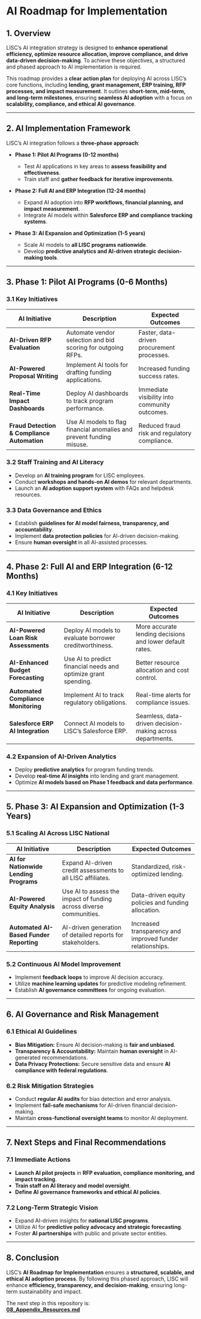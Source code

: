 # **AI Roadmap for Implementation**

## **1. Overview**
LISC’s AI integration strategy is designed to **enhance operational efficiency, optimize resource allocation, improve compliance, and drive data-driven decision-making**. To achieve these objectives, a structured and phased approach to AI implementation is required.

This roadmap provides a **clear action plan** for deploying AI across LISC’s core functions, including **lending, grant management, ERP training, RFP processes, and impact measurement**. It outlines **short-term, mid-term, and long-term milestones**, ensuring **seamless AI adoption** with a focus on **scalability, compliance, and ethical AI governance**.

---

## **2. AI Implementation Framework**
LISC’s AI integration follows a **three-phase approach**:

- **Phase 1: Pilot AI Programs (0-12 months)**  
  - Test AI applications in key areas to **assess feasibility and effectiveness**.
  - Train staff and **gather feedback for iterative improvements**.

- **Phase 2: Full AI and ERP Integration (12-24 months)**  
  - Expand AI adoption into **RFP workflows, financial planning, and impact measurement**.
  - Integrate AI models within **Salesforce ERP and compliance tracking systems**.

- **Phase 3: AI Expansion and Optimization (1-5 years)**  
  - Scale AI models to **all LISC programs nationwide**.
  - Develop **predictive analytics and AI-driven strategic decision-making tools**.

---

## **3. Phase 1: Pilot AI Programs (0-6 Months)**
### **3.1 Key Initiatives**
| **AI Initiative** | **Description** | **Expected Outcomes** |
|------------------|----------------|-----------------------|
| **AI-Driven RFP Evaluation** | Automate vendor selection and bid scoring for outgoing RFPs. | Faster, data-driven procurement processes. |
| **AI-Powered Proposal Writing** | Implement AI tools for drafting funding applications. | Increased funding success rates. |
| **Real-Time Impact Dashboards** | Deploy AI dashboards to track program performance. | Immediate visibility into community outcomes. |
| **Fraud Detection & Compliance Automation** | Use AI models to flag financial anomalies and prevent funding misuse. | Reduced fraud risk and regulatory compliance. |

### **3.2 Staff Training and AI Literacy**
- Develop an **AI training program** for LISC employees.
- Conduct **workshops and hands-on AI demos** for relevant departments.
- Launch an **AI adoption support system** with FAQs and helpdesk resources.

### **3.3 Data Governance and Ethics**
- Establish **guidelines for AI model fairness, transparency, and accountability**.
- Implement **data protection policies** for AI-driven decision-making.
- Ensure **human oversight** in all AI-assisted processes.

---

## **4. Phase 2: Full AI and ERP Integration (6-12 Months)**
### **4.1 Key Initiatives**
| **AI Initiative** | **Description** | **Expected Outcomes** |
|------------------|----------------|-----------------------|
| **AI-Powered Loan Risk Assessments** | Deploy AI models to evaluate borrower creditworthiness. | More accurate lending decisions and lower default rates. |
| **AI-Enhanced Budget Forecasting** | Use AI to predict financial needs and optimize grant spending. | Better resource allocation and cost control. |
| **Automated Compliance Monitoring** | Implement AI to track regulatory obligations. | Real-time alerts for compliance issues. |
| **Salesforce ERP AI Integration** | Connect AI models to LISC’s Salesforce ERP. | Seamless, data-driven decision-making across departments. |

### **4.2 Expansion of AI-Driven Analytics**
- Deploy **predictive analytics** for program funding trends.
- Develop **real-time AI insights** into lending and grant management.
- Optimize **AI models based on Phase 1 feedback and data performance**.

---

## **5. Phase 3: AI Expansion and Optimization (1-3 Years)**
### **5.1 Scaling AI Across LISC National**
| **AI Initiative** | **Description** | **Expected Outcomes** |
|------------------|----------------|-----------------------|
| **AI for Nationwide Lending Programs** | Expand AI-driven credit assessments to all LISC affiliates. | Standardized, risk-optimized lending. |
| **AI-Powered Equity Analysis** | Use AI to assess the impact of funding across diverse communities. | Data-driven equity policies and funding allocation. |
| **Automated AI-Based Funder Reporting** | AI-driven generation of detailed reports for stakeholders. | Increased transparency and improved funder relationships. |

### **5.2 Continuous AI Model Improvement**
- Implement **feedback loops** to improve AI decision accuracy.
- Utilize **machine learning updates** for predictive modeling refinement.
- Establish **AI governance committees** for ongoing evaluation.

---

## **6. AI Governance and Risk Management**
### **6.1 Ethical AI Guidelines**
- **Bias Mitigation:** Ensure AI decision-making is **fair and unbiased**.
- **Transparency & Accountability:** Maintain **human oversight** in AI-generated recommendations.
- **Data Privacy Protections:** Secure sensitive data and ensure **AI compliance with federal regulations**.

### **6.2 Risk Mitigation Strategies**
- Conduct **regular AI audits** for bias detection and error analysis.
- Implement **fail-safe mechanisms** for AI-driven financial decision-making.
- Maintain **cross-functional oversight teams** to monitor AI deployment.

---

## **7. Next Steps and Final Recommendations**
### **7.1 Immediate Actions**
- **Launch AI pilot projects** in **RFP evaluation, compliance monitoring, and impact tracking**.
- **Train staff on AI literacy and model oversight**.
- **Define AI governance frameworks and ethical AI policies**.

### **7.2 Long-Term Strategic Vision**
- Expand AI-driven insights for **national LISC programs**.
- Utilize AI for **predictive policy advocacy and strategic forecasting**.
- Foster **AI partnerships** with public and private sector entities.

---

## **8. Conclusion**
LISC’s **AI Roadmap for Implementation** ensures a **structured, scalable, and ethical AI adoption process**. By following this phased approach, LISC will enhance **efficiency, transparency, and decision-making**, ensuring long-term sustainability and impact.

The next step in this repository is:  
**[08_Appendix_Resources.md](08_Appendix_Resources.md)**

